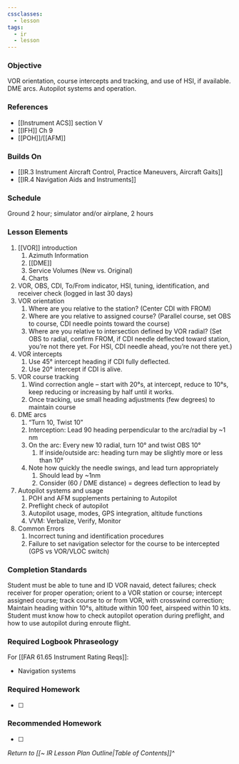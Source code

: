 ```yaml
---
cssclasses:
  - lesson
tags:
  - ir
  - lesson
---
```

### Objective
VOR orientation, course intercepts and tracking, and use of HSI, if available. DME arcs. Autopilot systems and operation. 

### References
- [[Instrument ACS]] section V
- [[IFH]] Ch 9
- [[POH]]/[[AFM]] 

### Builds On
- [[IR.3 Instrument Aircraft Control, Practice Maneuvers, Aircraft Gaits]]
- [[IR.4 Navigation Aids and Instruments]]

### Schedule
Ground 2 hour; simulator and/or airplane, 2 hours 

### Lesson Elements
1. [[VOR]] introduction
	1. Azimuth Information
	2. [[DME]]
	3. Service Volumes (New vs. Original)
	4. Charts 
2. VOR, OBS, CDI, To/From indicator, HSI, tuning, identification, and receiver check (logged in last 30 days) 
3. VOR orientation 
	1. Where are you relative to the station? (Center CDI with FROM) 
	2. Where are you relative to assigned course? (Parallel course, set OBS to course, CDI needle points toward the course) 
	3. Where are you relative to intersection defined by VOR radial? (Set OBS to radial, confirm FROM, if CDI needle deflected toward station, you’re not there yet. For HSI, CDI needle ahead, you’re not there yet.) 
4. VOR intercepts 
	1. Use 45° intercept heading if CDI fully deflected. 
	2. Use 20° intercept if CDI is alive. 
5. VOR course tracking 
	1. Wind correction angle – start with 20°s, at intercept, reduce to 10°s, keep reducing or increasing by half until it works. 
	2. Once tracking, use small heading adjustments (few degrees) to maintain course
6. DME arcs
	1. “Turn 10, Twist 10”
	2. Interception: Lead 90 heading perpendicular to the arc/radial by ~1 nm
	3. On the arc: Every new 10 radial, turn 10° and twist OBS 10°
		1. If inside/outside arc: heading turn may be slightly more or less than 10°
	4. Note how quickly the needle swings, and lead turn appropriately
		1. Should lead by ~1nm
		2. Consider (60 / DME distance) = degrees deflection to lead by
7. Autopilot systems and usage 
	1. POH and AFM supplements pertaining to Autopilot 
	2. Preflight check of autopilot 
	3. Autopilot usage, modes, GPS integration, altitude functions 
	4. VVM: Verbalize, Verify, Monitor
8. Common Errors 
	1. Incorrect tuning and identification procedures 
	2. Failure to set navigation selector for the course to be intercepted (GPS vs VOR/VLOC switch) 
### Completion Standards
Student must be able to tune and ID VOR navaid, detect failures; check receiver for proper operation; orient to a VOR station or course; intercept assigned course; track course to or from VOR, with crosswind correction; Maintain heading within 10°s, altitude within 100 feet, airspeed within 10 kts. Student must know how to check autopilot operation during preflight, and how to use autopilot during enroute flight.

### Required Logbook Phraseology
For [[FAR 61.65 Instrument Rating Reqs]]:
- Navigation systems

### Required Homework
- [ ] 

### Recommended Homework
- [ ] 

*Return to [[~ IR Lesson Plan Outline|Table of Contents]]^*
